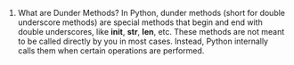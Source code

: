 1. What are Dunder Methods?
  In Python, dunder methods (short for double underscore methods) are special methods that begin and end with double underscores, like __init__, __str__, __len__, etc.
  These methods are not meant to be called directly by you in most cases. Instead, Python internally calls them when certain operations are performed.
